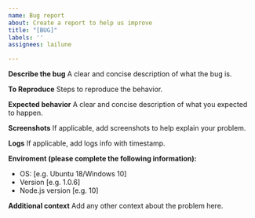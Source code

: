 ```yaml
---
name: Bug report
about: Create a report to help us improve
title: "[BUG]"
labels: ''
assignees: lailune

---
```


**Describe the bug**
A clear and concise description of what the bug is.

**To Reproduce**
Steps to reproduce the behavior.

**Expected behavior**
A clear and concise description of what you expected to happen.

**Screenshots**
If applicable, add screenshots to help explain your problem.

**Logs**
If applicable, add logs info with timestamp.

**Enviroment (please complete the following information):**
 - OS: [e.g. Ubuntu 18/Windows 10]
 - Version [e.g. 1.0.6]
 - Node.js version [e.g. 10]


**Additional context**
Add any other context about the problem here.
